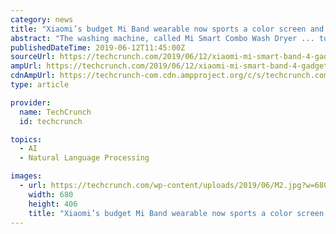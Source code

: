 ```yaml
---
category: news
title: "Xiaomi’s budget Mi Band wearable now sports a color screen and voice assistant"
abstract: "The washing machine, called Mi Smart Combo Wash Dryer ... to learn a new language and who want to improve their pronunciation. It supports real-time translation between 34 languages. It starts at RMB 499 (roughly $72)."
publishedDateTime: 2019-06-12T11:45:00Z
sourceUrl: https://techcrunch.com/2019/06/12/xiaomi-mi-smart-band-4-gadgets/
ampUrl: https://techcrunch.com/2019/06/12/xiaomi-mi-smart-band-4-gadgets/amp/
cdnAmpUrl: https://techcrunch-com.cdn.ampproject.org/c/s/techcrunch.com/2019/06/12/xiaomi-mi-smart-band-4-gadgets/amp/
type: article

provider:
  name: TechCrunch
  id: techcrunch

topics:
  - AI
  - Natural Language Processing

images:
  - url: https://techcrunch.com/wp-content/uploads/2019/06/M2.jpg?w=680
    width: 680
    height: 406
    title: "Xiaomi’s budget Mi Band wearable now sports a color screen and voice assistant"
---
```

